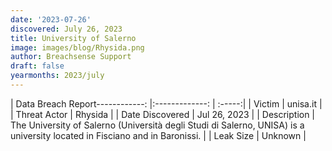 ```yaml
---
date: '2023-07-26'
discovered: July 26, 2023
title: University of Salerno
image: images/blog/Rhysida.png
author: Breachsense Support
draft: false
yearmonths: 2023/july
---
```


| Data Breach Report------------:     |:-------------:    | :-----:|
| Victim      | unisa.it      | 
| Threat Actor      | Rhysida      | 
| Date Discovered      | Jul 26, 2023      | 
| Description      | The University of Salerno (Università degli Studi di Salerno, UNISA) is a university located in Fisciano and in Baronissi.      | 
| Leak Size      | Unknown      | 

